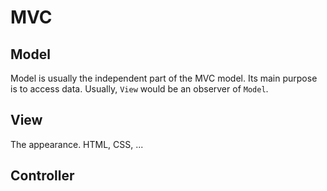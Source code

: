 # MVC

## Model

Model is usually the independent part of the MVC model. Its main purpose is to access data. Usually, `View` would be an observer of `Model`.

## View

The appearance. HTML, CSS, ...

## Controller

